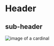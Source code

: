 # Header 
## sub-header


![image of a cardinal](https://github.com/ksekyere/skills-communicate-using-markdown/assets/58433475/7a1f7d06-beb7-4d36-bb31-c496570bfb21)
